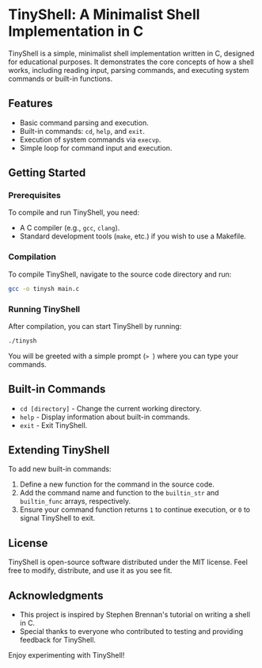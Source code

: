 
# TinyShell: A Minimalist Shell Implementation in C

TinyShell is a simple, minimalist shell implementation written in C, designed for educational purposes. It demonstrates the core concepts of how a shell works, including reading input, parsing commands, and executing system commands or built-in functions.

## Features

- Basic command parsing and execution.
- Built-in commands: `cd`, `help`, and `exit`.
- Execution of system commands via `execvp`.
- Simple loop for command input and execution.

## Getting Started

### Prerequisites

To compile and run TinyShell, you need:
- A C compiler (e.g., `gcc`, `clang`).
- Standard development tools (`make`, etc.) if you wish to use a Makefile.

### Compilation

To compile TinyShell, navigate to the source code directory and run:

```bash
gcc -o tinysh main.c
```

### Running TinyShell

After compilation, you can start TinyShell by running:

```bash
./tinysh
```

You will be greeted with a simple prompt (`> `) where you can type your commands.

## Built-in Commands

- `cd [directory]` - Change the current working directory.
- `help` - Display information about built-in commands.
- `exit` - Exit TinyShell.

## Extending TinyShell

To add new built-in commands:
1. Define a new function for the command in the source code.
2. Add the command name and function to the `builtin_str` and `builtin_func` arrays, respectively.
3. Ensure your command function returns `1` to continue execution, or `0` to signal TinyShell to exit.

## License

TinyShell is open-source software distributed under the MIT license. Feel free to modify, distribute, and use it as you see fit.

## Acknowledgments

- This project is inspired by Stephen Brennan's tutorial on writing a shell in C.
- Special thanks to everyone who contributed to testing and providing feedback for TinyShell.

Enjoy experimenting with TinyShell!

